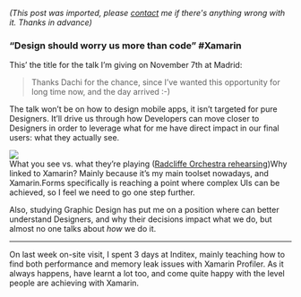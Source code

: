 *(This post was imported, please [contact](/#/contact) me if there's anything wrong with it. Thanks in advance)*

### “Design should worry us more than code” #Xamarin

This’ the title for the talk I’m giving on November 7th at Madrid:


> [](https://twitter.com/XDevMadrid/status/918158111571095552)
Thanks Dachi for the chance, since I’ve wanted this opportunity for long time now, and the day arrived :-)

The talk won’t be on how to design mobile apps, it isn’t targeted for pure Designers. It’ll drive us through how Developers can move closer to Designers in order to leverage what for me have direct impact in our final users: what they actually see.

![](https://cdn-images-1.medium.com/max/800/1*-UzVWdVAqeHlyzWMXDqCgw.jpeg)  
What you see vs. what they’re playing ([Radcliffe Orchestra rehearsing](https://www.flickr.com/photos/11152520@N03/5504054428/in/photolist-9onHC9-5u5We-52uvA-3kCBco-9iRBQc-e4RfKs-PHrAk-a7KUBL-a7KXJW-a7H3Vi-brh9wV-g79Efk-52g32C-eB5X9f-9niaRu-5m47EH-4rJq5A-6oxw15-qRqitz-qz1fm3-qjUiY3-NuZaH-c2E1VU-c2DSQu-A9X5S-c2E4p3-9nf8nr-9niaSQ-6eEUF7-qRqjbB-8cRhFs-9niaFA-9nf8rp-82LH8n-9niaWb-9niaQ1-aArBNz-eJhBGW-c2E4CG-c2E1mS-9jxxY-eaAGae-oFcebk-c2E4X9-c2DSgo-4EwMDP-fKzEMh-c2DVU5-7XcSZ-9jxNW))Why linked to Xamarin? Mainly because it’s my main toolset nowadays, and Xamarin.Forms specifically is reaching a point where complex UIs can be achieved, so I feel we need to go one step further.

Also, studying Graphic Design has put me on a position where can better understand Designers, and why their decisions impact what we do, but almost no one talks about _how_ we do it.

  
  
--------
  
On last week on-site visit, I spent 3 days at Inditex, mainly teaching how to find both performance and memory leak issues with Xamarin Profiler. As it always happens, have learnt a lot too, and come quite happy with the level people are achieving with Xamarin.
